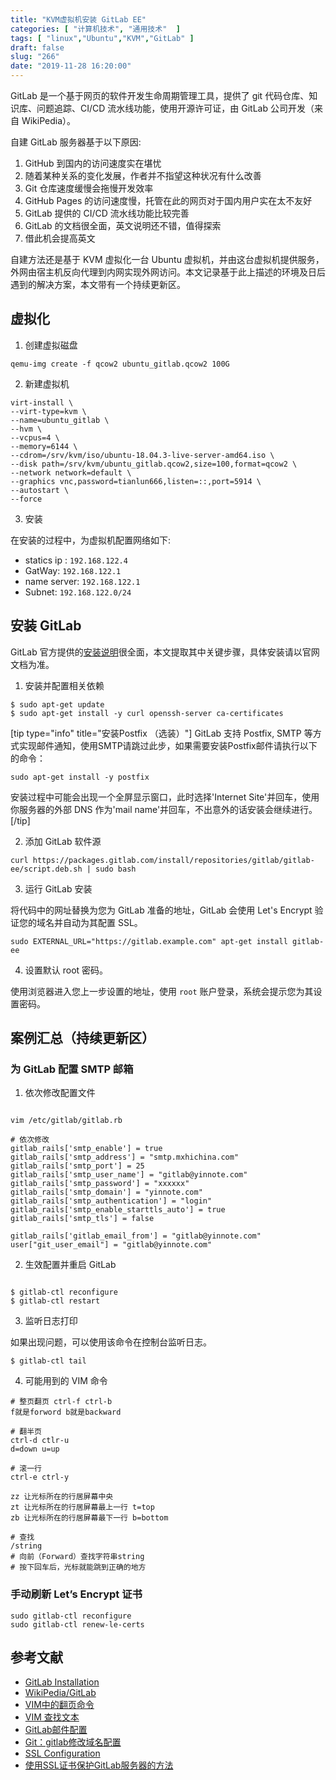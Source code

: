 ```yaml
---
title: "KVM虚拟机安装 GitLab EE"
categories: [ "计算机技术", "通用技术"  ]
tags: [ "linux","Ubuntu","KVM","GitLab" ]
draft: false
slug: "266"
date: "2019-11-28 16:20:00"
---
```


GitLab 是一个基于网页的软件开发生命周期管理工具，提供了 git 代码仓库、知识库、问题追踪、CI/CD 流水线功能，使用开源许可证，由 GitLab 公司开发（来自 WikiPedia）。

自建 GitLab 服务器基于以下原因:

1. GitHub 到国内的访问速度实在堪忧
2. 随着某种关系的变化发展，作者并不指望这种状况有什么改善
3. Git 仓库速度缓慢会拖慢开发效率
4. GitHub Pages 的访问速度慢，托管在此的网页对于国内用户实在太不友好
5. GitLab 提供的 CI/CD 流水线功能比较完善
6. GitLab 的文档很全面，英文说明还不错，值得探索
7. 借此机会提高英文

自建方法还是基于 KVM 虚拟化一台 Ubuntu 虚拟机，并由这台虚拟机提供服务，外网由宿主机反向代理到内网实现外网访问。本文记录基于此上描述的环境及日后遇到的解决方案，本文带有一个持续更新区。

## 虚拟化

1. 创建虚拟磁盘
```
qemu-img create -f qcow2 ubuntu_gitlab.qcow2 100G
```

2. 新建虚拟机
```
virt-install \
--virt-type=kvm \
--name=ubuntu_gitlab \
--hvm \
--vcpus=4 \
--memory=6144 \
--cdrom=/srv/kvm/iso/ubuntu-18.04.3-live-server-amd64.iso \
--disk path=/srv/kvm/ubuntu_gitlab.qcow2,size=100,format=qcow2 \
--network network=default \
--graphics vnc,password=tianlun666,listen=::,port=5914 \
--autostart \
--force

```

3. 安装

在安装的过程中，为虚拟机配置网络如下:

 - statics ip : `192.168.122.4`
 - GatWay: `192.168.122.1`
 - name server: `192.168.122.1`
 - Subnet: `192.168.122.0/24`

## 安装 GitLab

GitLab 官方提供的[安装说明](https://about.gitlab.com/install/)很全面，本文提取其中关键步骤，具体安装请以官网文档为准。

1. 安装并配置相关依赖

```
$ sudo apt-get update
$ sudo apt-get install -y curl openssh-server ca-certificates   

```

[tip type="info" title="安装Postfix （选装）"]
GitLab 支持 Postfix, SMTP 等方式实现邮件通知，使用SMTP请跳过此步，如果需要安装Postfix邮件请执行以下的命令：

```
sudo apt-get install -y postfix   
```
安装过程中可能会出现一个全屏显示窗口，此时选择'Internet Site'并回车，使用你服务器的外部 DNS 作为'mail name'并回车，不出意外的话安装会继续进行。
[/tip]

2. 添加 GitLab 软件源

```
curl https://packages.gitlab.com/install/repositories/gitlab/gitlab-ee/script.deb.sh | sudo bash
```

3. 运行 GitLab 安装

将代码中的网址替换为您为 GitLab 准备的地址，GitLab 会使用 Let's Encrypt 验证您的域名并自动为其配置 SSL。

```
sudo EXTERNAL_URL="https://gitlab.example.com" apt-get install gitlab-ee   
```

4. 设置默认 root 密码。

使用浏览器进入您上一步设置的地址，使用 `root` 账户登录，系统会提示您为其设置密码。

## 案例汇总（持续更新区）

### 为 GitLab 配置 SMTP 邮箱

1. 依次修改配置文件

```

vim /etc/gitlab/gitlab.rb

# 依次修改
gitlab_rails['smtp_enable'] = true
gitlab_rails['smtp_address'] = "smtp.mxhichina.com"
gitlab_rails['smtp_port'] = 25
gitlab_rails['smtp_user_name'] = "gitlab@yinnote.com"
gitlab_rails['smtp_password'] = "xxxxxx"
gitlab_rails['smtp_domain'] = "yinnote.com"
gitlab_rails['smtp_authentication'] = "login"
gitlab_rails['smtp_enable_starttls_auto'] = true
gitlab_rails['smtp_tls'] = false

gitlab_rails['gitlab_email_from'] = "gitlab@yinnote.com"
user["git_user_email"] = "gitlab@yinnote.com"

```

2. 生效配置并重启 GitLab

```

$ gitlab-ctl reconfigure
$ gitlab-ctl restart

```

3. 监听日志打印

如果出现问题，可以使用该命令在控制台监听日志。

```
$ gitlab-ctl tail
```

4. 可能用到的 VIM 命令

```
# 整页翻页 ctrl-f ctrl-b
f就是forword b就是backward

# 翻半页
ctrl-d ctlr-u
d=down u=up

# 滚一行
ctrl-e ctrl-y

zz 让光标所在的行居屏幕中央
zt 让光标所在的行居屏幕最上一行 t=top
zb 让光标所在的行居屏幕最下一行 b=bottom

# 查找
/string
# 向前（Forward）查找字符串string
# 按下回车后，光标就能跳到正确的地方

```

### 手动刷新 Let’s Encrypt 证书

```
sudo gitlab-ctl reconfigure
sudo gitlab-ctl renew-le-certs
```

## 参考文献

 - [GitLab Installation](https://about.gitlab.com/install/)
 - [WikiPedia/GitLab](https://en.wikipedia.org/wiki/GitLab)
 - [VIM中的翻页命令](https://blog.csdn.net/nyist327/article/details/48625385)
 - [VIM 查找文本](https://blog.csdn.net/hitustc/article/details/5585101)
 - [GitLab邮件配置](https://www.jianshu.com/p/b91d2e676cba)
 - [Git：gitlab修改域名配置](https://blog.csdn.net/qq_36937234/article/details/89381857)
 - [SSL Configuration](https://docs.gitlab.com/omnibus/settings/ssl.html)
 - [使用SSL证书保护GitLab服务器的方法](https://ywnz.com/linuxyffq/3961.html)

